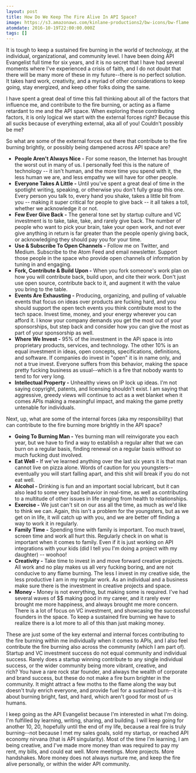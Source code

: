 ```yaml
---
layout: post
title: How Do We Keep The Fire Alive In API Space?
image: https://s3.amazonaws.com/kinlane-productions2/bw-icons/bw-flame.png
atomdate: 2016-10-19T22:00:00.000Z
tags: []
---
```

It is tough to keep a sustained fire burning in the world of technology, at the individual, organizational, and community level. I have been doing API Evangelist full time for six years, and it is no secret that I have had several moments where I've experienced a crisis of faith, and I do not doubt that there will be many more of these in my future--there is no perfect solution. It takes hard work, creativity, and a myriad of other considerations to keep going, stay energized, and keep other folks doing the same.

I have spent a great deal of time this fall thinking about all of the factors that influence me, and contribute to the fire burning, or acting as a flame retardant to me and the API space. When exploring these contributing factors, it is only logical we start with the external forces right? Because this all sucks because of everything external, aka all of you! Couldn't possibly be me?

So what are some of the external forces out there that contribute to the fire burning brightly, or possibly being dampened across API space are?

*   **People Aren't Always Nice -** For some reason, the Internet has brought the worst out in many of us. I personally feel this is the nature of technology -- it isn't human, and the more time you spend with it, the less human we are, and less empathy we will have for other people.
*   **Everyone Takes A Little -** Until you've spent a great deal of time in the spotlight writing, speaking, or otherwise you don't fully grasp this one. Every person you talk to, every hand you shake, takes a little bit from you -- making it super critical for people to give back -- it all takes a toll, whether we acknowledge it or not.
*   **Few Ever Give Back -** The general tone set by startup culture and VC investment is to take, take, take, and rarely give back. The number of people who want to pick your brain, take your open work, and not ever give anything in return is far greater than the people openly giving back, or acknowledging they should pay you for your time.
*   **Use & Subscribe To Open Channels -** Follow me on Twitter, and Medium. Subscribe to the Atom Feed and email newsletter. Support those people in the space who provide open channels of information by tuning in and engaging.
*   **Fork, Contribute & Build Upon -** When you fork someone's work plan on how you will contribute back, build upon, and cite their work. Don't just use open source, contribute back to it, and augment it with the value you bring to the table.
*   **Events Are Exhausting -** Producing, organizing, and pulling of valuable events that focus on ideas over products are fucking hard, and you should support the open tech events you think contribute most to the tech space. Invest time, money, and your energy wherever you can afford it. I know your company demands you get the most out of your sponsorships, but step back and consider how you can give the most as part of your sponsorship as well.
*   **Where We Invest -** 95% of the investment in the APi space is into proprietary products, services, and technology. The other 10% is an equal investment in ideas, open concepts, specifications, definitions, and software. If companies do invest in "open" it is in name only, and not a true invest. Everyone suffers from this behavior, making the space pretty fucking business as usual--which is a fire that nobody wants to tend to for very long.
*   **Intellectual Property -** Unhealthy views on IP lock up ideas. I'm not saying copyright, patents, and licensing shouldn't exist. I am saying that aggressive, greedy views will continue to act as a wet blanket when it comes APIs making a meaningful impact, and making the game pretty untenable for individuals.

Next, up, what are some of the internal forces (aka my responsibility) that can contribute to the fire burning more brightly in the API space?

*   **Going To Burning Man -** Yes burning man will reinvigorate you each year, but we have to find a way to establish a regular alter that we can burn on a regular basis, finding renewal on a regular basis without so much fucking dust involved.
*   **Eat Well -** If we've learned anything over the last six years it is that man cannot live on pizza alone. Words of caution for you youngsters--eventually you will start falling apart, and this shit will break if you do not eat well.
*   **Alcohol -** Drinking is fun and an important social lubricant, but it can also lead to some very bad behavior in real-time, as well as contributing to a multitude of other issues in life ranging from health to relationships. 
*   **Exercise -** We just can't sit on our ass all the time, as much as we'd like to think we can. Again, this isn't a problem for the youngsters, but as we get on in life, it will catch up with you, and we are better off finding a way to work it in regularly.
*   **Family Time -** Spending time with family is important. Too much travel, screen time and work all hurt this. Regularly check in on what is important when it comes to family. Even if it is just working on API integrations with your kids (did I tell you I'm doing a project with my daughter) -- woohoo!
*   **Creativity -** Take time to invest in and move forward creative projects. All work and no play makes us all very fucking boring, and are not conducive to any flame burning. The less I invest in my creative side, the less productive I am in my regular work. As an individual and a business make sure there is the investment in creative projects and space.
*   **Money -** Money is not everything, but making some is required. I've had several waves of $$ making good in my career, and it rarely ever brought me more happiness, and always brought me more concern. There is a lot of focus on VC investment, and showcasing the successful founders in the space. To keep a sustained fire burning we have to realize there is a lot more to all of this than just making money.

These are just some of the key external and internal forces contributing to the fire burning within me individually when it comes to APIs, and I also feel contribute the fire burning also across the community (which I am part of). Startup and VC investment success do not equal community and individual success. Rarely does a startup winning contribute to any single individual success, or the wider community being more vibrant, creative, and rich? You have a rare rock star founder, and always the wealth of corporate and brand success, but these do not make a fire burn brighter in the community. It might attract a few moths to the flame along the way but doesn't truly enrich everyone, and provide fuel for a sustained burn--it is about burning bright, fast, and hard, which aren't good for most of us humans.

I keep going as the API Evangelist because I'm interested in what I'm doing. I'm fulfilled by learning, writing, sharing, and building. I will keep going for another 10, 20, hopefully until the end of my life, because a real fire is truly burning--not because I met my sales goals, sold my startup, or reached API economy nirvana (that is API singularity). Most of the time I'm learning, I am being creative, and I've made more money than was required to pay my rent, my bills, and could eat well. More meetings. More projects. More handshakes. More money does not always nurture me, and keep the fire alive personally, or within the wider API community.